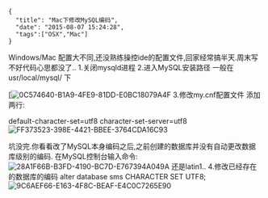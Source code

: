 ```metadata
{
  "title": "Mac下修改MySQL编码",
  "date": "2015-08-07 15:24:28",
  "tags":["OSX","Mac"]
}
```


Windows/Mac 配置大不同,还没熟练操控ide的配置文件,回家经常搞半天.周末写不好代码心思都没了..
1.关闭mysqld进程
2.进入MySQL安装路径
一般在 usr/local/mysql/ 下

[![0C574640-B1A9-4FE9-81DD-E0BC18079A4F]()
3.修改my.cnf配置文件
添加两行:

default-character-set=utf8
character-set-server=utf8
![FF373523-398E-4421-BBEE-3764CDA16C93]()


坑没完.你看看改了MySQL本身编码之后,之前创建的数据库并没有自动更改数据库级别的编码.
在MySQL控制台输入命令:
![28A1F66B-B3FD-4190-BC7D-E767394A049A]()
还是latin1..
4.修改已经存在的数据库的编码
alter database sms CHARACTER SET UTF8;
![9C6AEF66-E163-4F8C-BEAF-E4C0C7265E90]()

